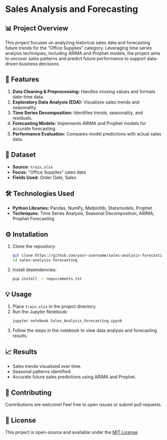# Sales Analysis and Forecasting

## 📊 Project Overview
This project focuses on analyzing historical sales data and forecasting future trends for the "Office Supplies" category. Leveraging time series analysis techniques, including ARIMA and Prophet models, the project aims to uncover sales patterns and predict future performance to support data-driven business decisions.

## 🚀 Features
1. **Data Cleaning & Preprocessing:** Handles missing values and formats date-time data.
2. **Exploratory Data Analysis (EDA):** Visualizes sales trends and seasonality.
3. **Time Series Decomposition:** Identifies trends, seasonality, and residuals.
4. **Forecasting Models:** Implements ARIMA and Prophet models for accurate forecasting.
5. **Performance Evaluation:** Compares model predictions with actual sales data.

## 📂 Dataset
- **Source:** `train.xlsx`
- **Focus:** "Office Supplies" sales data
- **Fields Used:** Order Date, Sales

## 🛠️ Technologies Used
- **Python Libraries:** Pandas, NumPy, Matplotlib, Statsmodels, Prophet
- **Techniques:** Time Series Analysis, Seasonal Decomposition, ARIMA, Prophet Forecasting

## ⚙️ Installation
1. Clone the repository:
   ```bash
   git clone https://github.com/your-username/sales-analysis-forecasting.git
   cd sales-analysis-forecasting
   ```
2. Install dependencies:
   ```bash
   pip install -r requirements.txt
   ```

## 💡 Usage
1. Place `train.xlsx` in the project directory.
2. Run the Jupyter Notebook:
   ```bash
   jupyter notebook Sales_Analysis_Forecasting.ipynb
   ```
3. Follow the steps in the notebook to view data analysis and forecasting results.

## 📈 Results
- Sales trends visualized over time.
- Seasonal patterns identified.
- Accurate future sales predictions using ARIMA and Prophet.

## 🤝 Contributing
Contributions are welcome! Feel free to open issues or submit pull requests.

## 📜 License
This project is open-source and available under the [MIT License](LICENSE).

